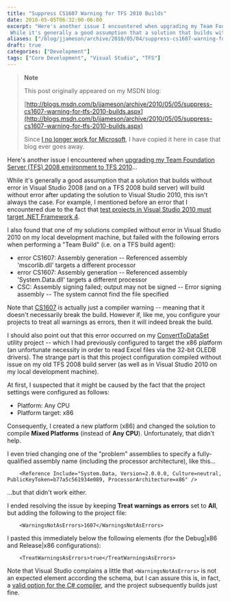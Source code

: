 ```yaml
---
title: "Suppress CS1607 Warning for TFS 2010 Builds"
date: 2010-05-05T06:32:00-06:00
excerpt: "Here's another issue I encountered when upgrading my Team Foundation Server (TFS) 2008 environment to TFS 2010 ... 
 While it's generally a good assumption that a solution that builds without error in Visual Studio 2008 (and on a TFS 2008 build server..."
aliases: ["/blog/jjameson/archive/2010/05/04/suppress-cs1607-warning-for-tfs-2010-builds.aspx", "/blog/jjameson/archive/2010/05/05/suppress-cs1607-warning-for-tfs-2010-builds.aspx"]
draft: true
categories: ["Development"]
tags: ["Core Development", "Visual Studio", "TFS"]
---
```


> **Note**
>
> This post originally appeared on my MSDN blog:
>
> [http://blogs.msdn.com/b/jjameson/archive/2010/05/05/suppress-cs1607-warning-for-tfs-2010-builds.aspx](http://blogs.msdn.com/b/jjameson/archive/2010/05/05/suppress-cs1607-warning-for-tfs-2010-builds.aspx)
>
> Since
> [I no longer work for Microsoft](/blog/jjameson/2011/09/02/last-day-with-microsoft),
> I have copied it here in case that blog ever goes away.

Here's another issue I encountered when
[upgrading my Team Foundation Server (TFS) 2008 environment to TFS 2010](/blog/jjameson/2010/05/04/upgrade-team-foundation-server-2008-to-tfs-2010-and-sharepoint-server-2010-overview)...

While it's generally a good assumption that a solution that builds without error
in Visual Studio 2008 (and on a TFS 2008 build server) will build without error
after updating the solution to Visual Studio 2010, this isn't always the case.
For example, I mentioned before an error that I encountered due to the fact that
[test projects in Visual Studio 2010 must target .NET Framework 4](/blog/jjameson/2010/04/28/test-projects-in-visual-studio-2010-must-target-net-framework-4).

I also found that one of my solutions compiled without error in Visual Studio
2010 on my local development machine, but failed with the following errors when
performing a "Team Build" (i.e. on a TFS build agent):

- error CS1607: Assembly generation -- Referenced assembly 'mscorlib.dll' targets a different processor
- error CS1607: Assembly generation -- Referenced assembly 'System.Data.dll' targets a different processor
- CSC: Assembly signing failed; output may not be signed -- Error signing assembly -- The system cannot find the file specified

Note that [CS1607](http://msdn.microsoft.com/en-us/library/4a0640cd.aspx) is
actually just a compiler warning -- meaning that it doesn't necessarily break
the build. However if, like me, you configure your projects to treat all
warnings as errors, then it will indeed break the build.

I should also point out that this error occurred on my
[ConvertToDataSet](/blog/jjameson/2009/10/08/importing-pages-into-moss-2007-from-an-excel-file)
utility project -- which I had previously configured to target the x86 platform
(an unfortunate necessity in order to read Excel files via the 32-bit OLEDB
drivers). The strange part is that this project configuration compiled without
issue on my old TFS 2008 build server (as well as in Visual Studio 2010 on my
local development machine).

At first, I suspected that it might be caused by the fact that the project
settings were configured as follows:

- Platform: Any CPU
- Platform target: x86

Consequently, I created a new platform (x86) and changed the solution to compile
**Mixed Platforms** (instead of **Any CPU**). Unfortunately, that didn't help.

I even tried changing one of the "problem" assemblies to specify a
fully-qualified assembly name (including the processor architecture), like
this...

```
    <Reference Include="System.Data, Version=2.0.0.0, Culture=neutral, PublicKeyToken=b77a5c561934e089, ProcessorArchitecture=x86" />
```

...but that didn't work either.

I ended resolving the issue by keeping **Treat warnings as errors** set to
**All**, but adding the following to the project file:

```
    <WarningsNotAsErrors>1607</WarningsNotAsErrors>
```

I pasted this immediately below the following elements (for the Debug|x86 and
Release|x86 configurations):

```
    <TreatWarningsAsErrors>true</TreatWarningsAsErrors>
```

Note that Visual Studio complains a little that `<WarningsNotAsErrors>` is not
an expected element according the schema, but I can assure this is, in fact, a
[valid option for the C# compiler](http://msdn.microsoft.com/en-us/library/microsoft.build.tasks.csc.warningsnotaserrors.aspx),
and the project subsequently builds just fine.


